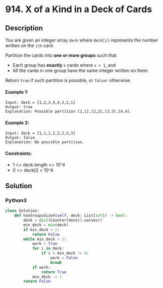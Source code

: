 # 914. X of a Kind in a Deck of Cards


## Description
You are given an integer array `deck` where `deck[i]` represents the number written on the `ith` card.

Partition the cards into **one or more groups** such that:

-   Each group has **exactly** `x` cards where `x > 1`, and
-   All the cards in one group have the same integer written on them.

Return `true` if such partition is possible, or `falser` otherwise.

#### Example 1:
```
Input: deck = [1,2,3,4,4,3,2,1]
Output: true
Explanation: Possible partition [1,1],[2,2],[3,3],[4,4].
```

#### Example 2:
```
Input: deck = [1,1,1,2,2,2,3,3]
Output: false
Explanation: No possible partition.
```

#### Constraints:
- 1 <= deck.length <= 10^4
- 0 <= deck[i] < 10^4


## Solution

### Python3
```python
class Solution:
    def hasGroupsSizeX(self, deck: List[int]) -> bool:
        deck = dict(Counter(deck)).values()
        min_deck = min(deck)
        if min_deck < 2:
            return False
        while min_deck > 1:
            work = True
            for i in deck:
                if i % min_deck != 0:
                    work = False
                    break
            if work:
                return True
            min_deck -= 1
        return False
```

